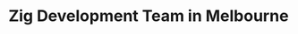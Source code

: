 ---
title: Zig Development Team in Melbourne
permalink: /landings/locations/melbourne/developer/zig
technology: Zig
location: Melbourne
---